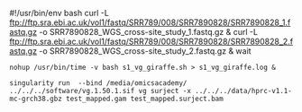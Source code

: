 #!/usr/bin/env bash
curl -L ftp://ftp.sra.ebi.ac.uk/vol1/fastq/SRR789/008/SRR7890828/SRR7890828_1.fastq.gz -o SRR7890828_WGS_cross-site_study_1.fastq.gz &
curl -L ftp://ftp.sra.ebi.ac.uk/vol1/fastq/SRR789/008/SRR7890828/SRR7890828_2.fastq.gz -o SRR7890828_WGS_cross-site_study_2.fastq.gz &
wait


```
nohup /usr/bin/time -v bash s1_vg_giraffe.sh > s1_vg_giraffe.log &
```


```
singularity run  --bind /media/omicsacademy/ ../../../software/vg.1.50.1.sif vg surject -x ../../../data/hprc-v1.1-mc-grch38.gbz test_mapped.gam test_mapped.surject.bam
```
